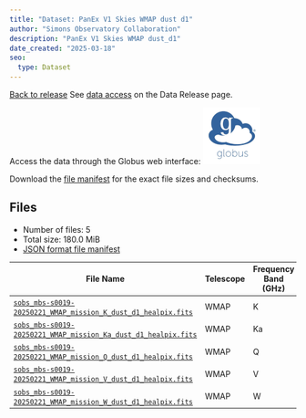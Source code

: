 ```yaml
---
title: "Dataset: PanEx V1 Skies WMAP dust d1"
author: "Simons Observatory Collaboration"
description: "PanEx V1 Skies WMAP dust_d1"
date_created: "2025-03-18"
seo:
  type: Dataset
---
```


[Back to release](./panexv1-wmap.html#datasets)
See [data access](./panexv1-wmap.html#data-access) on the Data Release page.

Access the data through the Globus web interface: [![Download via Globus](images/globus-logo.png)](https://app.globus.org/file-manager?origin_id=53b2a147-ae9d-4bbf-9d18-3b46d133d4bb&origin_path=%2Fpanexp_v1_wmap%2Fdust_d1%2F)

Download the [file manifest](https://g-0a470a.6b7bd8.0ec8.data.globus.org/panexp_v1_wmap/dust_d1/manifest.json) for the exact file sizes and checksums.

## Files

- Number of files: 5
- Total size: 180.0 MiB
- [JSON format file manifest](https://g-0a470a.6b7bd8.0ec8.data.globus.org/panexp_v1_wmap/dust_d1/manifest.json)

|                                                                                             File Name                                                                                              | Telescope | Frequency Band (GHz) | Pixelization |   Size   |
| -------------------------------------------------------------------------------------------------------------------------------------------------------------------------------------------------- | --------- | -------------------- | ------------ | -------- |
| [`sobs_mbs-s0019-20250221_WMAP_mission_K_dust_d1_healpix.fits`](https://g-0a470a.6b7bd8.0ec8.data.globus.org/panexp_v1_wmap/dust_d1/sobs_mbs-s0019-20250221_WMAP_mission_K_dust_d1_healpix.fits)   | WMAP      | K                    | healpix      | 36.0 MiB |
| [`sobs_mbs-s0019-20250221_WMAP_mission_Ka_dust_d1_healpix.fits`](https://g-0a470a.6b7bd8.0ec8.data.globus.org/panexp_v1_wmap/dust_d1/sobs_mbs-s0019-20250221_WMAP_mission_Ka_dust_d1_healpix.fits) | WMAP      | Ka                   | healpix      | 36.0 MiB |
| [`sobs_mbs-s0019-20250221_WMAP_mission_Q_dust_d1_healpix.fits`](https://g-0a470a.6b7bd8.0ec8.data.globus.org/panexp_v1_wmap/dust_d1/sobs_mbs-s0019-20250221_WMAP_mission_Q_dust_d1_healpix.fits)   | WMAP      | Q                    | healpix      | 36.0 MiB |
| [`sobs_mbs-s0019-20250221_WMAP_mission_V_dust_d1_healpix.fits`](https://g-0a470a.6b7bd8.0ec8.data.globus.org/panexp_v1_wmap/dust_d1/sobs_mbs-s0019-20250221_WMAP_mission_V_dust_d1_healpix.fits)   | WMAP      | V                    | healpix      | 36.0 MiB |
| [`sobs_mbs-s0019-20250221_WMAP_mission_W_dust_d1_healpix.fits`](https://g-0a470a.6b7bd8.0ec8.data.globus.org/panexp_v1_wmap/dust_d1/sobs_mbs-s0019-20250221_WMAP_mission_W_dust_d1_healpix.fits)   | WMAP      | W                    | healpix      | 36.0 MiB |

